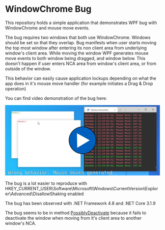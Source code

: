 # WindowChrome Bug

This repository holds a simple application that demonstrates WPF bug with WindowChrome and mouse move events.

The bug requires two windows that both use WindowChrome. Windows should be set 
so that they overlap. Bug manifests when user starts moving the top most window
after entering its non client area from underlying window's client area. 
While moving the window WPF generates mouse move events to both window being dragged, and window below. 
This doesn't happen if user enters NCA area from window's client area, or from outside of the window.

This behavior can easily cause application lockups depending on 
what the app does in it's mouse move handler (for example initiates a Drag & Drop operation)

You can find video demonstration of the bug here:

[![Preview](preview.png)](video.webm?raw=true)

The bug is a lot easier to reproduce with 
HKEY_CURRENT_USER\Software\Microsoft\Windows\CurrentVersion\Explorer\Advanced\DisallowShaking enabled

The bug has been observed with .NET Framework 4.8 and .NET Core 3.1.9

The bug seems to be in method 
[PossiblyDeactivate](https://github.com/dotnet/wpf/blob/f00f7adabea449ab91cdbd605b74bd7779a63e6b/src/Microsoft.DotNet.Wpf/src/PresentationCore/System/Windows/InterOp/HwndMouseInputProvider.cs#L894) 
because it fails to deactivate the window when moving from it's client area to another window's NCA.

